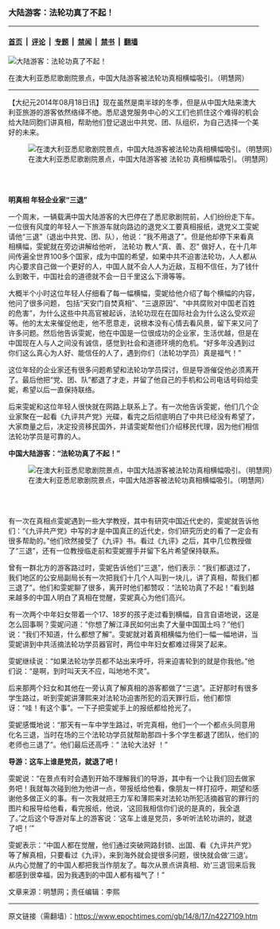 ### 大陆游客：法轮功真了不起！

---

#### [首页](../../../..?n4227109) &nbsp;|&nbsp; [评论](../../../../../epoch-comment?n4227109) &nbsp;|&nbsp; [专题](../../../../../epoch-special?n4227109) &nbsp;|&nbsp; [禁闻](../../../../../epoch-news?n4227109) &nbsp;|&nbsp; [禁书](../../../../../books?n4227109) &nbsp;|&nbsp; [翻墙](https://github.com/gfw-breaker/nogfw/blob/master/README.md?n4227109)


<div><img alt="大陆游客：法轮功真了不起！" class="attachment-djy_600_400 size-djy_600_400 wp-post-image" src="https://i.epochtimes.com/assets/uploads/2014/08/1408171701111992-600x400.jpg"/>
<div class="caption">
 <p>
  在澳大利亚悉尼歌剧院景点，中国大陆游客被法轮功真相横幅吸引。（明慧网）
 </p>
</div></div><hr/><div class="post_content" id="artbody" itemprop="articleBody">
 <!-- article content begin -->
 <p>
  【大纪元2014年08月18日讯】现在虽然是南半球的冬季，但是从中国大陆来澳大利亚旅游的游客依然络绎不绝。悉尼退党服务中心的义工们也抓住这个难得的机会给大陆同胞们讲真相，帮助他们登记退出中共党、团、队组织，为自己选择一个美好的未来。
 </p>
 <figure aria-describedby="caption-attachment-5768610" class="wp-caption aligncenter" id="attachment_5768610" style="width: 600px">
  <ok href=" https://i.epochtimes.com/assets/uploads/2014/08/1408171701021992-600x385.jpg" rel="noreferrer noopener" target="_blank">
   <img alt="在澳大利亚悉尼歌剧院景点，中国大陆游客被法轮功真相横幅吸引。（明慧网）" class="size-large wp-image-5768610" src="https://i.epochtimes.com/assets/uploads/2014/08/1408171701021992-600x385.jpg" title="在澳大利亚悉尼歌剧院景点，中国大陆游客被法轮功真相横幅吸引。（明慧网）"/>
  </ok>
  <br/><figcaption class="wp-caption-text" id="caption-attachment-5768610">
   在澳大利亚悉尼歌剧院景点，中国大陆游客被
   <ok href="https://www.epochtimes.com/gb/tag/%E6%B3%95%E8%BD%AE%E5%8A%9F.html">
    法轮功
   </ok>
   真相横幅吸引。（明慧网）
  </figcaption><br/>
 </figure><br/>
 <p>
  <b>
   明真相 年轻企业家“三退”
  </b>
 </p>
 <p>
  一个周末，一辆载满中国大陆游客的大巴停在了悉尼歌剧院前，人们纷纷走下车。一位很有风度的年轻人一下旅游车就向路边的退党义工要真相报纸，退党义工雯妮请他“三退”（退出中共党、团、队），他说：“我不用退了”。但是他却停下来看真相横幅，雯妮就在旁边讲解给他听，
  <ok href="https://www.epochtimes.com/gb/tag/%E6%B3%95%E8%BD%AE%E5%8A%9F.html">
   法轮功
  </ok>
  教人“真、善、忍” 做好人，在十几年间传遍全世界100多个国家，成为中国的希望，如果中共不迫害法轮功，人人都从内心要求自己做一个更好的人，中国人就不会人人为近敌，互相不信任，为了钱什么到敢干，中国社会的道德就不会一日千里这么下滑等等。
 </p>
 <p>
  大概半个小时这位年轻人仔细看了每一幅横幅，雯妮给他介绍了每个横幅的内容，他问了很多问题， 包括“天安门自焚真相”、“三退原因”、“中共腐败对中国老百姓的危害”，为什么这些中共高官被起诉，法轮功现在在国际社会为什么这么受欢迎等。他的太太来催促他走，他不愿意走，说根本没有心情去看风景，留下来又问了许多问题。然后他告诉雯妮，他在中国是一位很成功的企业家，生活优越，但是在中国现在人与人之间没有诚信，感觉到社会和道德环境的危机。“好多年没遇到过你们这么真心为人好、能信任的人了，遇到你们（法轮功学员）真是福气！”
 </p>
 <p>
  这位年轻的企业家还有很多问题希望和法轮功学员探讨，但是导游催促他必须离开了。最后他把“党、团、队”都退了才走，并留了他自己的手机和公司电话号码给雯妮，希望以后一直保持联络。
 </p>
 <p>
  后来雯妮和这位年轻人很快就在网路上联系上了。有一次他告诉雯妮，他们几个企业家聚在一起看《九评共产党》光碟，看完之后彻底明白了中共已经没有希望了，大家商量之后，决定投资移民国外，并请雯妮帮他们介绍移民代理，因为他们相信法轮功学员是可靠的人。
 </p>
 <p>
  <b>
   中国大陆游客：“法轮功真了不起！”
  </b>
 </p>
 <figure aria-describedby="caption-attachment-5768628" class="wp-caption aligncenter" id="attachment_5768628" style="width: 600px">
  <ok href=" https://i.epochtimes.com/assets/uploads/2014/08/1408171700461992-600x317.jpg" rel="noreferrer noopener" target="_blank">
   <img alt="在澳大利亚悉尼歌剧院景点，中国大陆游客被法轮功真相横幅吸引。（明慧网）" class="size-large wp-image-5768628" src="https://i.epochtimes.com/assets/uploads/2014/08/1408171700461992-600x317.jpg" title="在澳大利亚悉尼歌剧院景点，中国大陆游客被法轮功真相横幅吸引。（明慧网）"/>
  </ok>
  <br/><figcaption class="wp-caption-text" id="caption-attachment-5768628">
   在澳大利亚悉尼歌剧院景点，中国大陆游客被法轮功真相横幅吸引。（明慧网）
  </figcaption><br/>
 </figure><br/>
 <p>
  有一次在真相点雯妮遇到一些大学教授，其中有研究中国近代史的，雯妮就告诉他们：“《九评共产党》中写的才是中国真正的近代史，你们研究历史的看了一定会有很多帮助的。”他们欣然接受了《九评》书。看过《九评》之后，其中几位教授做了“三退”，还有一位教授临走前和雯妮握手并留下名片希望保持联系。
 </p>
 <p>
  曾有一群北方的游客路过时，雯妮告诉他们“三退”，他们表示：“我们都退过了，我们地区的公安局副局长有一次把我们十几个人叫到一块儿，讲了真相，帮我们都三退了”。他们和雯妮聊了很多，离开时他们都赞叹：“法轮功真了不起！”看到越来越多的中国人明白了真相在觉醒，雯妮真心为他们高兴。
 </p>
 <p>
  有一次两个中年妇女带着一个17、18岁的孩子走过看到横幅，自言自语地说，这是怎么回事啊？雯妮问道：“你想了解江泽民如何出卖了大量中国国土吗？”他们说：“我们不知道，什么都想了解”。雯妮就对着真相横幅为他们一幅一幅地讲，当雯妮讲到中共活摘法轮功学员器官时，两位中年妇女都难过得哭了起来。
 </p>
 <p>
  雯妮继续说：“如果法轮功学员都不站出来呼吁，将来迫害轮到的就是你我他。”他们说：“是啊，到时叫天天不应，叫地地不灵”。
 </p>
 <p>
  后来那两个妇女和其他在一旁认真了解真相的游客都做了“三退”。正好那时有很多学生路过，听到雯妮讲薄熙来对法轮功迫害所犯的滔天罪行后，他们都惊讶：“哇！有这个事”。一下子把雯妮手上的报纸都给抢光了。
 </p>
 <p>
  雯妮感慨地说：“那天有一车中学生路过，听完真相，他们一个一个都点头同意用化名三退，当时在场的三个法轮功学员就帮助那四十多个学生都退了团队，他们的老师也三退了”。他们最后还高呼：“
  <ok href="https://www.epochtimes.com/gb/tag/%E6%B3%95%E8%BD%AE%E5%A4%A7%E6%B3%95%E5%A5%BD.html">
   法轮大法好
  </ok>
  ！”
 </p>
 <p>
  <b>
   导游：这车上谁是党员，就退了吧！
  </b>
 </p>
 <p>
  雯妮说：“在景点有时会遇到开始不理解我们的导游，其中有一个让我们回去做家务吧！我就每次碰到他为他讲一点，带报纸给他看，像朋友一样打招呼，期望和感谢他多做正义的事。有一次我就把王力军和薄熙来对法轮功所犯活摘器官的罪行的图片和报导给他看，看完报纸，他说，‘这回我相信你们说的是真的，我全退了。’之后这个导游对车上的游客说：‘这车上谁是党员，多听听法轮功讲的，就退了吧！’”
 </p>
 <p>
  雯妮表示：“中国人都在觉醒，他们通过突破网路封锁、出国、看《九评共产党》等了解真相，只要看过《九评》，来到海外就会提很多问题，很快就会做‘三退’。从内心觉醒了的中国人都把我当作朋友了。每次从景点讲真相、劝‘三退’回来后我都感到很幸福，因为我遇到的中国人都有福气了！”
 </p>
 <p>
  文章来源：明慧网；责任编辑：李熙
 </p>
 <!-- article content end -->
 <div id="below_article_ad">
 </div>
</div>


---

原文链接（需翻墙）：https://www.epochtimes.com/gb/14/8/17/n4227109.htm